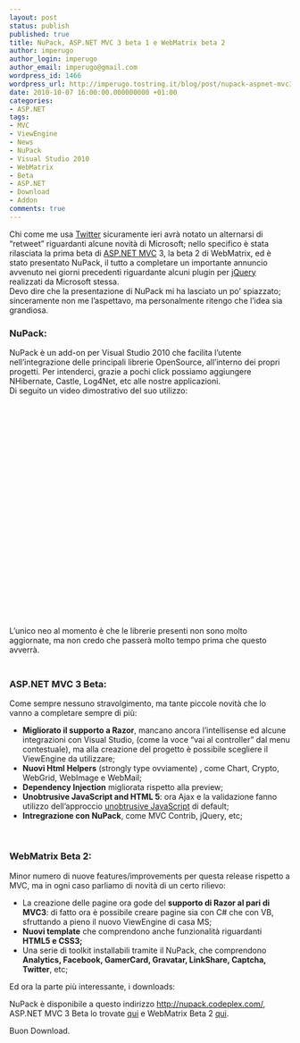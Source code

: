 ```yaml
---
layout: post
status: publish
published: true
title: NuPack, ASP.NET MVC 3 beta 1 e WebMatrix beta 2
author: imperugo
author_login: imperugo
author_email: imperugo@gmail.com
wordpress_id: 1466
wordpress_url: http://imperugo.tostring.it/blog/post/nupack-aspnet-mvc3-webmatrix/
date: 2010-10-07 16:00:00.000000000 +01:00
categories:
- ASP.NET
tags:
- MVC
- ViewEngine
- News
- NuPack
- Visual Studio 2010
- WebMatrix
- Beta
- ASP.NET
- Download
- Addon
comments: true
---
```

<p>Chi come me usa <a title="Imperugo Twitter Account" href="http://twitter.com/imperugo" rel="nofollow" target="_blank">Twitter</a> sicuramente ieri avrà notato un alternarsi di “retweet” riguardanti alcune novità di Microsoft; nello specifico è stata rilasciata la prima beta di <a href="http://www.imperugo.tostring.it/tags/archive/mvc">ASP.NET MVC</a> 3, la beta 2 di WebMatrix, ed è stato presentato NuPack, il tutto a completare un importante annuncio avvenuto nei giorni precedenti riguardante alcuni plugin per <a href="http://tostring.it/Tags/Archive/JQuery">jQuery</a> realizzati da Microsoft stessa.     <br />Devo dire che la presentazione di NuPack mi ha lasciato un po’ spiazzato; sinceramente non me l’aspettavo, ma personalmente ritengo che l’idea sia grandiosa.</p>  <h3><font style="font-weight: bold">NuPack:</font></h3>  <p>NuPack è un add-on per Visual Studio 2010 che facilita l’utente nell’integrazione delle principali librerie OpenSource, all’interno dei propri progetti. Per intenderci, grazie a pochi click possiamo aggiungere NHibernate, Castle, Log4Net, etc alle nostre applicazioni.    <br />Di seguito un video dimostrativo del suo utilizzo:</p>  <div style="padding-bottom: 0px; margin: 0px; padding-left: 0px; padding-right: 0px; display: inline; float: none; padding-top: 0px" id="scid:5737277B-5D6D-4f48-ABFC-DD9C333F4C5D:988bbd42-5431-412b-ab98-83c85ad1be54" class="wlWriterEditableSmartContent"><div><object width="480" height="385"><param name="movie" value="http://www.youtube.com/v/Y_n7vwoKVDo?hl=en&amp;hd=1"></param><embed src="http://www.youtube.com/v/Y_n7vwoKVDo?hl=en&amp;hd=1" type="application/x-shockwave-flash" width="480" height="385"></embed></object></div></div>  <p>L’unico neo al momento è che le librerie presenti non sono molto aggiornate, ma non credo che passerà molto tempo prima che questo avverrà.</p>  <h3>   <br /><font style="font-weight: bold">ASP.NET MVC 3 Beta:</font></h3>  <p>Come sempre nessuno stravolgimento, ma tante piccole novità che lo vanno a completare sempre di più:</p>  <ul>   <li><b>Migliorato il supporto a Razor</b>, mancano ancora l’intellisense ed alcune integrazioni con Visual Studio, (come la voce “vai al controller” dal menu contestuale), ma alla creazione del progetto è possibile scegliere il ViewEngine da utilizzare; </li>    <li><b>Nuovi Html Helpers</b> (strongly type ovviamente) , come Chart, Crypto, WebGrid, WebImage e WebMail; </li>    <li><b>Dependency Injection</b> migliorata rispetto alla preview; </li>    <li><b>Unobtrusive JavaScript and HTML 5</b>: ora Ajax e la validazione fanno utilizzo dell’approccio <a title="unobtrusive JavaScript wiki" href="http://en.wikipedia.org/wiki/Unobtrusive_JavaScript" rel="nofollow" target="_blank">unobtrusive JavaScript</a> di default; </li>    <li><b>Intregrazione con NuPack</b>, come MVC Contrib, jQuery, etc; </li> </ul>  <p>&#160;</p>  <h3><font style="font-weight: bold">WebMatrix Beta 2:</font></h3>  <p>Minor numero di nuove features/improvements per questa release rispetto a MVC, ma in ogni caso parliamo di novità di un certo rilievo:</p>  <ul>   <li>La creazione delle pagine ora gode del <strong>supporto di Razor al pari di MVC3</strong>: di fatto ora è possibile creare pagine sia con C# che con VB, sfruttando a pieno il nuovo ViewEngine di casa MS; </li>    <li><strong>Nuovi template</strong> che comprendono anche funzionalità riguardanti <strong>HTML5 e CSS3;</strong> </li>    <li>Una serie di toolkit installabili tramite il NuPack, che comprendono <strong>Analytics, Facebook, GamerCard, Gravatar, LinkShare, Captcha, Twitter</strong>, etc; </li> </ul>  <p>Ed ora la parte più interessante, i downloads:</p>  <p>NuPack è disponibile a questo indirizzo <a href="http://nupack.codeplex.com/">http://nupack.codeplex.com/</a>, ASP.NET MVC 3 Beta lo trovate <a title="ASP.NET MVC3 Beta Downlaod" href="http://www.microsoft.com/downloads/en/details.aspx?FamilyID=0abac7a3-b302-4644-bd43-febf300b2c51&amp;displaylang=en" rel="nofollow" target="_blank">qui</a> e WebMatrix Beta 2 <a title="WebMatrix Beta 2 Download" href="http://www.microsoft.com/web/webmatrix/" rel="nofollow" target="_blank">qui</a>.</p>  <p>Buon Download.</p>

